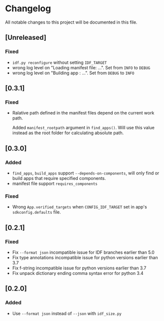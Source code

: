 # Changelog

All notable changes to this project will be documented in this file.

## [Unreleased]

### Fixed

- `idf.py reconfigure` without setting `IDF_TARGET`
- wrong log level on "Loading manifest file: ...". Set from `INFO` to `DEBUG`
- wrong log level on "Building app <ID>: ...". Set from `DEBUG` to `INFO`

## [0.3.1]

### Fixed

- Ralative path defined in the manifest files depend on the current work path.

  Added `manifest_rootpath` argument in `find_apps()`. Will use this value instead as the root folder for calculating absolute path.

## [0.3.0]

### Added

- `find_apps`, `build_apps` support `--depends-on-components`, will only find or build apps that require specified components.
- manifest file support `requires_components`

### Fixed

-  Wrong `App.verified_targets` when `CONFIG_IDF_TARGET` set in app's `sdkconfig.defaults` file.

## [0.2.1]

### Fixed

- Fix `--format json` incompatible issue for IDF branches earlier than 5.0
- Fix type annotations incompatible issue for python versions earlier than 3.7
- Fix f-string incompatible issue for python versions earlier than 3.7
- Fix unpack dictionary ending comma syntax error for python 3.4

## [0.2.0]

### Added

- Use `--format json` instead of `--json` with `idf_size.py`
